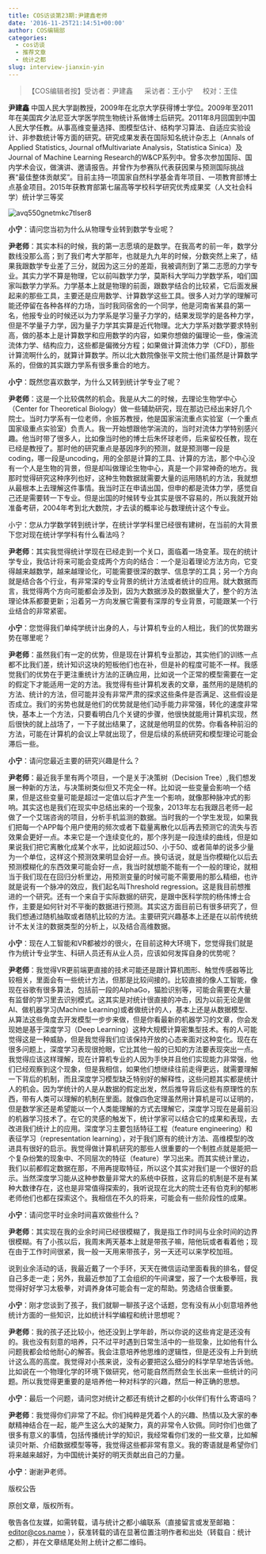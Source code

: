 ```yaml
---
title: COS访谈第23期:尹建鑫老师
date: '2016-11-25T21:14:51+00:00'
author: COS编辑部
categories:
  - cos访谈
  - 推荐文章
  - 统计之都
slug: interview-jianxin-yin
---
```


>【COS编辑者按】受访者：尹建鑫      采访者：王小宁     校对：王佳

**尹建鑫** 中国人民大学副教授，2009年在北京大学获得博士学位。2009年至2011年在美国宾夕法尼亚大学医学院生物统计系做博士后研究。2011年8月回国到中国人民大学任教。从事高维变量选择、图模型估计、结构学习算法、自适应实验设计、非参数统计等方面的研究。研究成果发表在国际知名统计杂志上（Annals of Applied Statistics, Journal ofMultivariate Analysis，Statistica Sinica）及Journal of Machine Learning Research的W&CP系列中。曾多次参加国际、国内学术会议，做演讲、邀请报告。并曾作为参赛队代表获因果与预测国际挑战赛“最佳整体贡献奖”。目前主持一项国家自然科学基金青年项目、一项教育部博士点基金项目。2015年获教育部第七届高等学校科学研究优秀成果奖（人文社会科学）统计学三等奖

<!--more-->

![avq550gnetmkc7tlser8](https://cos.name/wp-content/uploads/2016/11/AVQ550GNETMKC7TLSER8.png)

**小宁**：请问您当初为什么从物理专业转到数学专业呢？

**尹老师**：其实本科的时候，我的第一志愿填的是数学。在我高考的前一年，数学分数线没那么高；到了我们考大学那年，也就是九九年的时候，分数突然上来了，结果我跟数学专业差了三分，就因为这三分的差距，我被调剂到了第二志愿的力学专业。其实力学不算是物理，它以前叫数学力学，莫斯科大学叫力学数学系，咱们国家叫数学力学系。力学基本上就是物理的前面，跟数学结合的比较紧，它后面发展起来的那些工具，主要还是应用数学、计算数学这些工具。很多人对力学的理解可能还停留在各种各样的力场，当时我同宿舍的一个同学，他是河南省某县的第一名，他报专业的时候还以为力学系是学习量子力学的，结果发现学的是各种力学，但是不学量子力学，因为量子力学其实算是近代物理。北大力学系对数学要求特别高，做的基本上是计算数学和应用数学的内容，如果你想做的偏理论一些，像湍流流体力学、结构应力，这些都是偏微分方程；如果做计算流体力学（CFD），那些计算流啊什么的，就算计算数学。所以北大数院像张平文院士他们虽然是计算数学系的，但做的其实跟力学系有很多重合的地方。

**小宁**：既然您喜欢数学，为什么又转到统计学专业了呢？

**尹老师**：这是一个比较偶然的机会。我是从大二的时候，去理论生物学中心（Center for Theoretical Biology）做一些辅助研究，现在那边已经出来好几个院士。当时力学系有一位老师，佘振苏教授，他是国家湍流重点实验室（一个重点国家级重点实验室）负责人。我一开始想跟他学湍流的，当时对流体力学特别感兴趣。他当时带了很多人，比如像当时他的博士后朱怀球老师，后来留校任教，现在已经是教授了。那时他的研究重点是基因序列的预测，就是预测哪一段是coding，哪一段是uncoding，用的全部是计算的工具、计算的方法，那个中心没有一个人是生物的背景，但是却叫做理论生物中心，真是一个非常神奇的地方。我那时觉得研究这种序列也好，这种生物数据就需要大量的运用随机的方法，我就想从最根本上去理解这件事情。我当时正在申请出国，但申的都是流体力学，感觉自己还是需要转一下专业。但是出国的时候转专业其实是很不容易的，所以我就开始准备考研，2004年考到北大数院，才去读的概率论与数理统计这个专业。

小宁：您从力学数学转到统计学，在统计学学科里已经很有建树，在当前的大背景下您对现在统计学学科有什么看法吗？

**尹老师**：其实我觉得统计学现在已经走到一个关口，面临着一场变革。现在的统计学专业，我估计将来可能会变成两个方向的结合：一个是沿着理论方法方向，它变得越来越数学，越来越理论化，可能需要很深的数学、信息学的工具；另一个方向就是结合各个行业，有非常深的专业背景的统计方法或者统计的应用。就大数据而言，我觉得两个方向可能都会涉及到，因为大数据涉及的数据量大了，整个的方法理论体系都要更新；沿着另一方向发展它需要有深厚的专业背景，可能跟某一个行业结合的非常紧密。

**小宁**：您觉得我们单纯学统计出身的人，与计算机专业的人相比，我们的优势跟劣势在哪里呢？

**尹老师**：虽然我们有一定的优势，但是现在计算机专业那边，其实他们的训练一点都不比我们差，统计知识这块的短板他们也在补，但是补的程度可能不一样。我感觉我们的优势在于更注重统计方法的正确应用，比如说一个正常的模型需要在一定的假定下才能适用一定的方法。我觉得有些计算机发表的文章，虽然用的是随机的方法、统计的方法，但可能并没有非常严肃的探求这些条件是否满足、这些假设是否成立。我们的劣势也就是他们的优势就是他们动手能力非常强，转化的速度非常快，基本上一个方法，只要看明白几个关键的步骤，他很快就能用计算机实现，然后很快的就上战场了，一下子就出结果了，这就是他明显的优势。你看各种前沿的方法，可能在计算机的会议上早就出现了，但是后续的系统研究和模型理论可能会滞后一些。

**小宁**：请问您最近主要的研究兴趣是什么？

**尹老师**：最近我手里有两个项目，一个是关于决策树（Decision Tree）,我们想发展一种新的方法，与决策树类似但又不完全一样。比如说一些变量会影响一个结果，但是这些变量可能是超过一定值以后才产生一个影响，就像那种脉冲式的影响。其实这也是我们在现实中总结出来的一个现象，2013年左右我跟吕老师一起做了一个艾瑞咨询的项目，分析手机监测的数据。当时我的一个学生发现，如果我们把每一个APP每个用户使用的频次或者下载量离散化以后再去预测它的流失与否效果会更好一点。本来它是一个连续变化的，那个序列是一段连续的曲线，但是如果说我们把它离散化成某个水平，比如说超过50、小于50、或者简单的说多少量为一个单位，这样这个预测效果明显会好一点。换句话说，就是当你模糊化以后去预测模糊化的东西效果可能会好一点，我当时就想能不能有一个一般的理论，就相当于我们现在在回归分析里边，用预测变量的时候可能不需要用的那么精细，也许就是说有一个脉冲的效应，我们起名叫Threshold regression。这是我目前想推进的一个研究。还有一个来自于实际数据的研究，是跟中医科学院的杨伟博士合作，主要是如何针对不平衡的数据进行预测。其实这方面目前已有很多研究了，但我们想通过随机抽取或者随机比较的方法。主要研究兴趣基本上还是在以前传统统计不太关注的数据类型的分析上，以及结合高维数据。

**小宁**：现在人工智能和VR都被炒的很火，在目前这种大环境下，您觉得我们就是作为统计专业学生、科研人员还有从业人员，应该如何发挥自身的优势呢？

**尹老师**：我觉得VR更前端更直接的技术可能还是跟计算机图形、触觉传感器等比较相关，里面会有一些统计方法，但那是比较间接的。比较直接的像人工智能，像现在谷歌有很多算法，包括前一段的AlphaGo，猫脸识别等，可能会需要在大量有监督的学习里去识别模式。这其实是对统计很直接的冲击，因为以前无论是做AI、做机器学习(Machine Learning)或者做统计的人，基本上还是从数据模型、从算法这些角度去开发模型一步步来做，但是你看最新的机器学习的文章，你会发现她是基于深度学习（Deep Learning）这种大规模计算密集型技术。有的人可能觉得这是一种威胁，但是我觉得我们应该保持开放的心态来面对这种变化。现在在很多问题上，深度学习表现很抢眼，它比其他一般的已知的方法要表现突出一点。我觉得应该这样理解，现在计算机专业的人因为手快并且他们实现能力非常强，他们已经观察到这个现象，但是我相信，如果他们想继续往前走得更远，就需要理解一下背后的机制，而且深度学习模型缺乏特别好的解释性，这些问题其实都是统计人的机会。因为学统计的人是从数据的假定出发，然后推导背后这些有原理性的东西，带有人类可以理解的机制在里面。就像四色定理虽然用计算机是可以证明的，但是数学家还是希望能以一个人类能理解的方式去理解它，深度学习现在是最前沿的机器学习技术了。在它的灵感的触发下，统计学家可以结合它的成果和表现，去改进我们统计上的应用。深度学习主要包括特征工程（feature engineering）和表征学习（representation learning），对于我们原有的统计方法、高维模型的改进具有很好的启示。我觉得做计算机研究的那些人很重要的一个制胜点就是能把一个复杂纷繁的现象中、不同层次的特征（feature）学习出来。而其实统计里边，我们以前都假定数据在那，不用再提取特征，所以这个其实对我们是一个很好的启示。当然深度学习能从这种参数量非常大的系统中获胜，这背后的机制是不是有某种大数律存在，这也是非常值得探索的，我听说现在北大的院士还有伯克利的郁彬老师他们也都在探索这个。我相信在不久的将来，可能会有一些阶段性的成果。

**小宁**：请问您平时业余时间喜欢做些什么？

**尹老师**：其实现在我的业余时间已经很模糊了，我是指工作时间与业余时间的边界很模糊。有了小孩以后，我周末两天基本上就是带孩子嘛，陪他玩或者看着他；现在由于工作时间很紧，我一般一天用来带孩子，另一天还可以来学校加班。

说到业余活动的话，我最近戴了一个手环，天天在微信运动里面看我的排名，督促自己多走一走；另外，我最近参加了工会组织的午间课堂，报了一个太极拳班，我觉得好好学习太极拳，对调养身体可能会有一定的帮助。劳逸结合很重要。

**小宁**：刚才您谈到了孩子，我们就聊一聊孩子这个话题，您有没有从小刻意培养他统计方面的一些知识，比如统计科学编程和统计思想呢？

**尹老师**：我的孩子还比较小，他还没到上学年龄，所以你说的这些肯定是还没有的。我也没有刻意的培养，只不过平时遇到日常生活中的一些现象，比如他有什么问题我都会给他耐心的解答。我会注意培养他思维的逻辑性，但是还没有上升到统计这么高的高度。我觉得对小孩来说，没有必要把这么细分的科学早早地告诉他。比如说在一个物理化学的环境下做研究，他可能自然而然会生长出来一些统计的问题。所以我觉得更重要的是培养他一种对科学的兴趣，然后一种正确的思想。

**小宁**：最后一个问题，请问您对统计之都还有统计之都的小伙伴们有什么寄语吗？

**尹老师**：我觉得你们非常了不起。你们纯粹是凭着个人的兴趣、热情以及大家的奉献精神结合在一起，能产生这么大的凝聚力，真的非常令人钦佩。同时你们也做了很多有意义的事情，包括传播统计学的知识，我经常看你们发的一些文章，比如解读贝叶斯、介绍数据模型等等，我觉得这些都非常有意义。我的寄语就是希望你们将来越来越好，为中国统计美好的明天贡献出自己的力量。

**小宁**：谢谢尹老师。

版权公告

原创文章，版权所有。

敬告各位友媒，如需转载，请与统计之都小编联系（直接留言或发至邮箱：editor@cos.name ），获准转载的请在显著位置注明作者和出处（转载自：统计之都），并在文章结尾处附上统计之都二维码。
